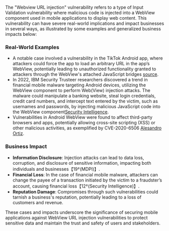 The "Webview URL injection" vulnerability refers to a type of Input Validation vulnerability where malicious code is injected into a WebView component used in mobile applications to display web content. This vulnerability can have severe real-world implications and impact businesses in several ways, as illustrated by some examples and generalized business impacts below:

### Real-World Examples
- A notable case involved a vulnerability in the TikTok Android app, where attackers could force the app to load an arbitrary URL in the app’s WebView, potentially leading to unauthorized functionality granted to attackers through the WebView's attached JavaScript bridges [source](https://www.microsoft.com/en-us/security/blog/2022/08/31/vulnerability-in-tiktok-android-app-could-lead-to-one-click-account-hijacking/#:~:text=Attackers%20could%20force%20the%20app,While%20reviewing%20the%20app%E2%80%99s).
- In 2022, IBM Security Trusteer researchers discovered a trend in financial mobile malware targeting Android devices, utilizing the WebView component to perform Web(View) injection attacks. The malware could manipulate a banking website, steal login credentials, credit card numbers, and intercept text entered by the victim, such as usernames and passwords, by injecting malicious JavaScript code into the WebView component[Security Intelligence](https://securityintelligence.com/posts/view-into-webview-attacks-android/).
- Vulnerabilities in Android WebView were found to affect third-party browsers and apps, potentially allowing cross-site scripting (XSS) or other malicious activities, as exemplified by CVE-2020-6506 [Alesandro Ortiz](https://alesandroortiz.com/articles/uxss-android-webview-cve-2020-6506/#:~:text=A%20vulnerability%20in%20WebView%20could,example%20of%20such%20a%20vulnerability).

### Business Impact
- **Information Disclosure**: Injection attacks can lead to data loss, corruption, and disclosure of sensitive information, impacting both individuals and businesses【19†(MDPI)】.
- **Financial Loss**: In the case of financial mobile malware, attackers can change the payee of a transaction initiated by the victim to a fraudster’s account, causing financial loss【12†(Security Intelligence)】.
- **Reputation Damage**: Compromises through such vulnerabilities could tarnish a business's reputation, potentially leading to a loss of customers and revenue.

These cases and impacts underscore the significance of securing mobile applications against WebView URL injection vulnerabilities to protect sensitive data and maintain the trust and safety of users and stakeholders.